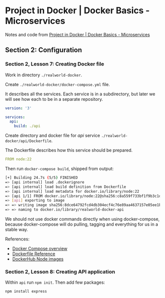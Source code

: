 # Project in Docker | Docker Basics - Microservices

Notes and code from [Project in Docker | Docker Basics - Microservices](https://www.udemy.com/course/docker-and-docker-compose-project-deployment-from-scratch)

## Section 2: Configuration

### Section 2, Lesson 7: Creating Docker file

Work in directory `./realworld-docker`.

Create `./realworld-docker/docker-compose.yml` file.

It describes all the services. Each service is in a subdirectory, but later we will see how each to be in a separate repository.

```yaml
version: '3'

services:
  api:
    build: ./api
```

Create directory and docker file for _api_ service `./realworld-docker/api/Dockerfile`.

The Dockerfile describes how this service should be prepared.

```yaml
FROM node:22
```

Then run `docker-compose build`, shipped from output:

```sh
[+] Building 24.7s (5/5) FINISHED
=> [api internal] load .dockerignore
=> [api internal] load build definition from Dockerfile
=> [api internal] load metadata for docker.io/library/node:22
=> [api 1/1] FROM docker.io/library/node:22@sha256:c8a559f733bf1f9b3c1d05b97d9a9c7e5d3647c99abedaf5cdd3b54c9cbb8eff
=> [api] exporting to image 
=> => writing image sha256:8dce64792fcd4db304ecf4c76e89aa4637157e05ee1b2ccb43e9cc7e71990376 
=> => naming to docker.io/library/realworld-docker-api
```

We should not use docker commands directly when using docker-compose, because docker-compose will do pulling, tagging and everything for us in a stable way.

References:

- [Docker Compose overview](https://docs.docker.com/compose/)
- [Dockerfile Reference](https://docs.docker.com/reference/dockerfile/)
- [DockerHub Node images](https://hub.docker.com/_/node)

### Section 2, Lesson 8: Creating API application

Within `api` run `npm init`. Then add few packages:

```sh
npm install express
```
